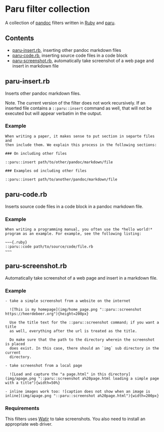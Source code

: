 # Paru filter collection

A collection of [pandoc](http://pandoc.org/) filters written in
[Ruby](https://www.ruby-lang.org/en/) and
[paru](https://heerdebeer.org/Software/markdown/paru/).

## Contents

- [paru-insert.rb](#paru-insertrb), inserting other pandoc markdown files
- [paru-code.rb](#paru-coderb), inserting source code files in a code block
- [paru-screenshot.rb](#paru-screenshotrb), automatically take
  screenshot of a web page and insert in markdown file

## paru-insert.rb

Inserts other pandoc markdown files. 

Note. The current version of the filter does not work recursively. If an
inserted file contains a `::paru::insert` command as well, that will not be
executed but will appear verbatim in the output.

### Example

    When writing a paper, it makes sense to put section in separte files and
    then include them. We explain this process in the following sections:

    ### On including other files

    ::paru::insert path/to/other/pandoc/markdown/file

    ### Examples od including other files
    
    ::paru::insert path/to/another/pandoc/markdown/file

## paru-code.rb

Inserts source code files in a code block in a pandoc markdown file.

### Example

    When writing a programming manual, you often use the *hello world!*
    program as an example. For example, see the following listing:

    ~~~{.ruby}
    ::paru::code path/to/source/code/file.rb
    ~~~

## paru-screenshot.rb

Automatically take screenshot of a web page and insert in a markdown file.

### Example

    - take a simple screenshot from a website on the internet

      ![This is my homepage](img/home_page.png "::paru::screenshot https://heerdebeer.org"){height=200px}

      Use the title text for the ::paru::screenshot command; if you want a title
      as well, everything after the url is treated as the title.

      Do make sure that the path to the directory wherein the screenshot is placed
      does exist. In this case, there should an `img` sub directory in the current
      directory.

    - take screenshot from a local page

      ![Load and capture the "a page.html" in this directory](img/apage.png "::paru::screenshot a%20page.html loading a simple page with a title"){width=50%}

    - inline images work too: ![caption does not show when an image is inline](img/apage.png "::paru::screenshot a%20page.html"){width=200px}

### Requirements

This filters uses [Watir](http://watir.github.io/) to take screenshots. You
also need to install an appropriate web driver.
